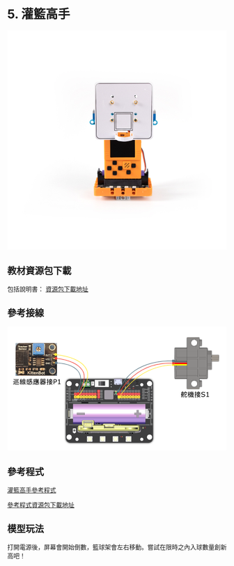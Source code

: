 # 5. 灌籃高手

![](../../images/ball1.jpg)

## 教材資源包下載

包括說明書： [資源包下載地址](https://bit.ly/AIHealthCareSetBuildingGuide)

## 參考接線

![](../../images/ball_wire.png)



## 參考程式

[灌籃高手參考程式](https://makecode.com/_9XtbJUEJv2Lw)

[參考程式資源包下載地址](https://bit.ly/AIHealthCareSetHex)

## 模型玩法

打開電源後，屏幕會開始倒數，籃球架會左右移動。嘗試在限時之內入球數量創新高吧！
